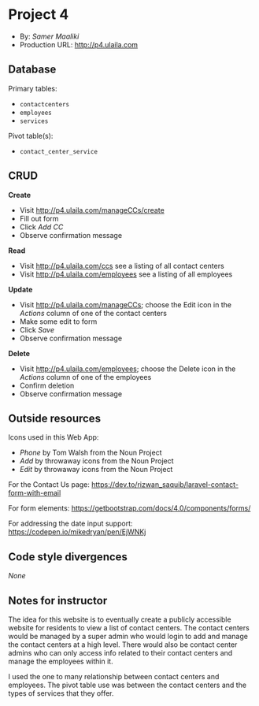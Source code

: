 # Project 4
+ By: *Samer Maaliki*
+ Production URL: <http://p4.ulaila.com>

## Database

Primary tables:
  + `contactcenters`
  + `employees`
  + `services`
  
Pivot table(s):
  + `contact_center_service`


## CRUD

__Create__
  + Visit <http://p4.ulaila.com/manageCCs/create>
  + Fill out form
  + Click *Add CC*
  + Observe confirmation message

__Read__
  + Visit <http://p4.ulaila.com/ccs> see a listing of all contact centers
  + Visit <http://p4.ulaila.com/employees> see a listing of all employees

__Update__
  + Visit <http://p4.ulaila.com/manageCCs>; choose the Edit icon in the *Actions* column of one of the contact centers
  + Make some edit to form
  + Click *Save*
  + Observe confirmation message

__Delete__
  + Visit <http://p4.ulaila.com/employees>; choose the Delete icon in the *Actions* column of one  of the employees
  + Confirm deletion
  + Observe confirmation message

## Outside resources

Icons used in this Web App:
+ *Phone* by Tom Walsh from the Noun Project
+ *Add* by throwaway icons from the Noun Project
+ *Edit* by throwaway icons from the Noun Project
 
For the Contact Us page:
<https://dev.to/rizwan_saquib/laravel-contact-form-with-email>
 
For form elements:
<https://getbootstrap.com/docs/4.0/components/forms/>
 
For addressing the date input support:
<https://codepen.io/mikedryan/pen/EjWNKj>


## Code style divergences
*None*

## Notes for instructor
The idea for this website is to eventually create a publicly accessible website for residents to view a list of contact centers.  The contact centers would be managed by a super admin who would login to add and manage the contact centers at a high level.  There would also be contact center admins who can only access info related to their contact centers and manage the employees within it.

I used the one to many relationship between contact centers and employees. The pivot table use was between the contact centers and the types of services that they offer.